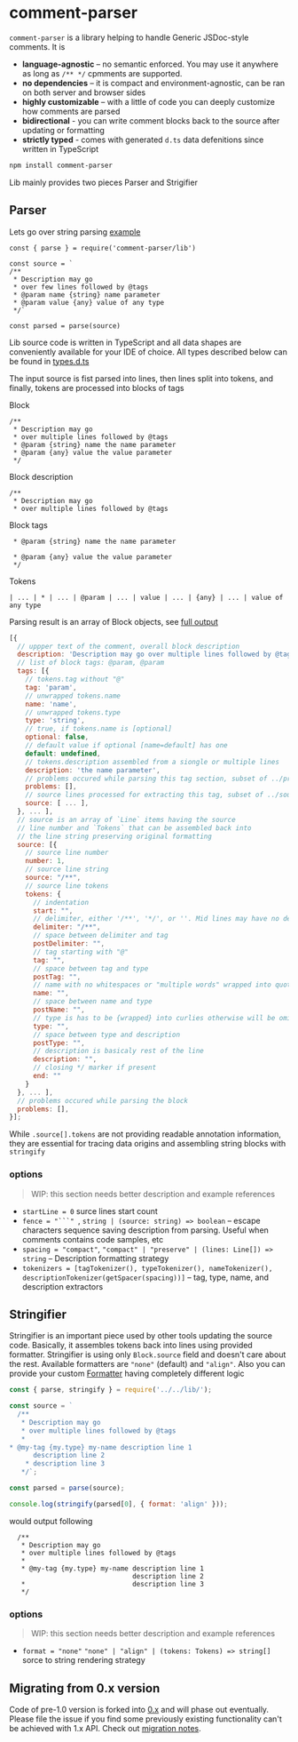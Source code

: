 # comment-parser

`comment-parser` is a library helping to handle Generic JSDoc-style comments. It is

- **language-agnostic** – no semantic enforced. You may use it anywhere as long as `/** */` cpmments are supported.
- **no dependencies** – it is compact and environment-agnostic, can be ran on both server and browser sides
- **highly customizable** – with a little of code you can deeply customize how comments are parsed
- **bidirectional** - you can write comment blocks back to the source after updating or formatting
- **strictly typed** - comes with generated `d.ts` data defenitions since written in TypeScript

```sh
npm install comment-parser
```

Lib mainly provides two pieces Parser and Strigifier

## Parser

Lets go over string parsing [example](./examples/parse-string)

```
const { parse } = require('comment-parser/lib')

const source = `
/**
 * Description may go
 * over few lines followed by @tags
 * @param name {string} name parameter
 * @param value {any} value of any type
 */`

const parsed = parse(source)
```

Lib source code is written in TypeScript and all data shapes are conveniently available for your IDE of choice. All types described below can be found in [types.d.ts](./lib/types.d.ts)

The input source is fist parsed into lines, then lines split into tokens, and finally, tokens are processed into blocks of tags

Block

```
/**
 * Description may go
 * over multiple lines followed by @tags
 * @param {string} name the name parameter
 * @param {any} value the value parameter
 */
```

Block description

```
/**
 * Description may go
 * over multiple lines followed by @tags
```

Block tags

```
 * @param {string} name the name parameter
```

```
 * @param {any} value the value parameter
 */
```

Tokens

```
| ... | * | ... | @param | ... | value | ... | {any} | ... | value of any type
```

Parsing result is an array of Block objects, see [full output](./examples/parse-string/output.json)

```js
[{
  // uppper text of the comment, overall block description
  description: 'Description may go over multiple lines followed by @tags',
  // list of block tags: @param, @param
  tags: [{
    // tokens.tag without "@"
    tag: 'param',
    // unwrapped tokens.name
    name: 'name',
    // unwrapped tokens.type
    type: 'string',
    // true, if tokens.name is [optional]
    optional: false,
    // default value if optional [name=default] has one
    default: undefined,
    // tokens.description assembled from a siongle or multiple lines
    description: 'the name parameter',
    // problems occured while parsing this tag section, subset of ../problems array
    problems: [],
    // source lines processed for extracting this tag, subset of ../source array
    source: [ ... ],
  }, ... ],
  // source is an array of `Line` items having the source
  // line number and `Tokens` that can be assembled back into
  // the line string preserving original formatting
  source: [{
    // source line number
    number: 1,
    // source line string
    source: "/**",
    // source line tokens
    tokens: {
      // indentation
      start: "",
      // delimiter, either '/**', '*/', or ''. Mid lines may have no delimiters
      delimiter: "/**",
      // space between delimiter and tag
      postDelimiter: "",
      // tag starting with "@"
      tag: "",
      // space between tag and type
      postTag: "",
      // name with no whitespaces or "multiple words" wrapped into quotes. May occure in [name] and [name=default] forms
      name: "",
      // space between name and type
      postName: "",
      // type is has to be {wrapped} into curlies otherwise will be omitted
      type: "",
      // space between type and description
      postType: "",
      // description is basicaly rest of the line
      description: "",
      // closing */ marker if present
      end: ""
    }
  }, ... ],
  // problems occured while parsing the block
  problems: [],
}];
```

While `.source[].tokens` are not providing readable annotation information, they are essential for tracing data origins and assembling string blocks with `stringify`

### options

> WIP: this section needs better description and example references

- `startLine = 0` surce lines start count
- ` fence = "```"  `, `string | (source: string) => boolean` – escape characters sequence saving description from parsing. Useful when comments contains code samples, etc
- `spacing = "compact"`, `"compact" | "preserve" | (lines: Line[]) => string` – Description formatting strategy
- `tokenizers = [tagTokenizer(), typeTokenizer(), nameTokenizer(), descriptionTokenizer(getSpacer(spacing))]` – tag, type, name, and description extractors

## Stringifier

Stringifier is an important piece used by other tools updating the source code. Basically, it assembles tokens back into lines using provided formatter. Stringifier is using only `Block.source` field and doesn't care about the rest. Available formatters are `"none"` (default) and `"align"`. Also you can provide your custom [Formatter](./lib/strigifier.d.ts) having completely different logic

```js
const { parse, stringify } = require('../../lib/');

const source = `
  /**
   * Description may go
   * over multiple lines followed by @tags
   * 
* @my-tag {my.type} my-name description line 1
      description line 2
    * description line 3
   */`;

const parsed = parse(source);

console.log(stringify(parsed[0], { format: 'align' }));
```

would output following

```
  /**
   * Description may go
   * over multiple lines followed by @tags
   *
   * @my-tag {my.type} my-name description line 1
                               description line 2
   *                           description line 3
   */
```

### options

> WIP: this section needs better description and example references

- `format = "none"` `"none" | "align" | (tokens: Tokens) => string[]` sorce to string rendering strategy

## Migrating from 0.x version

Code of pre-1.0 version is forked into [0.x](https://github.com/syavorsky/comment-parser/tree/0.x) and will phase out eventually. Please file the issue if you find some previously existing functionality can't be achieved with 1.x API. Check out [migration notes](migrate-1.0.md).
